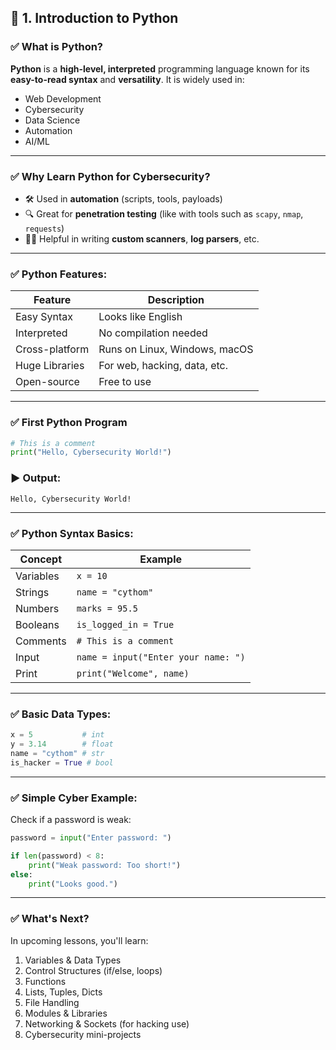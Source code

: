 

## 🐍 1. **Introduction to Python**

### ✅ What is Python?

**Python** is a **high-level, interpreted** programming language known for its **easy-to-read syntax** and **versatility**. It is widely used in:

* Web Development
* Cybersecurity
* Data Science
* Automation
* AI/ML

---

### ✅ Why Learn Python for Cybersecurity?

* 🛠 Used in **automation** (scripts, tools, payloads)
* 🔍 Great for **penetration testing** (like with tools such as `scapy`, `nmap`, `requests`)
* 🕵️‍♂️ Helpful in writing **custom scanners**, **log parsers**, etc.

---

### ✅ Python Features:

| Feature        | Description                   |
| -------------- | ----------------------------- |
| Easy Syntax    | Looks like English            |
| Interpreted    | No compilation needed         |
| Cross-platform | Runs on Linux, Windows, macOS |
| Huge Libraries | For web, hacking, data, etc.  |
| Open-source    | Free to use                   |

---

### ✅ First Python Program

```python
# This is a comment
print("Hello, Cybersecurity World!")
```

### ▶ Output:

```
Hello, Cybersecurity World!
```

---

### ✅ Python Syntax Basics:

| Concept   | Example                             |
| --------- | ----------------------------------- |
| Variables | `x = 10`                            |
| Strings   | `name = "cythom"`                   |
| Numbers   | `marks = 95.5`                      |
| Booleans  | `is_logged_in = True`               |
| Comments  | `# This is a comment`               |
| Input     | `name = input("Enter your name: ")` |
| Print     | `print("Welcome", name)`            |

---

### ✅ Basic Data Types:

```python
x = 5           # int
y = 3.14        # float
name = "cythom" # str
is_hacker = True # bool
```

---

### ✅ Simple Cyber Example:

Check if a password is weak:

```python
password = input("Enter password: ")

if len(password) < 8:
    print("Weak password: Too short!")
else:
    print("Looks good.")
```

---

### ✅ What's Next?

In upcoming lessons, you'll learn:

1. Variables & Data Types
2. Control Structures (if/else, loops)
3. Functions
4. Lists, Tuples, Dicts
5. File Handling
6. Modules & Libraries
7. Networking & Sockets (for hacking use)
8. Cybersecurity mini-projects



